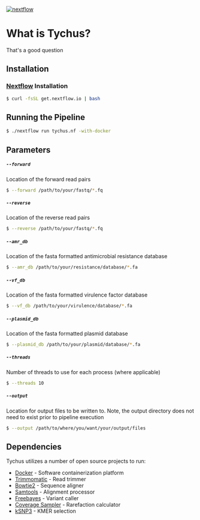 [![nextflow](https://img.shields.io/badge/nextflow-≥0.14.3-brightgreen.svg)](http://nextflow.io)

# What is Tychus?
That's a good question

## Installation
### [Nextflow](http://www.nextflow.io/) Installation
```bash
$ curl -fsSL get.nextflow.io | bash 
```

## Running the Pipeline
```bash
$ ./nextflow run tychus.nf -with-docker
```

## Parameters

##### `--forward`
Location of the forward read pairs
```bash
$ --forward /path/to/your/fastq/*.fq
```

##### `--reverse`
Location of the reverse read pairs
```bash
$ --reverse /path/to/your/fastq/*.fq
```

##### `--amr_db`
Location of the fasta formatted antimicrobial resistance database
```bash
$ --amr_db /path/to/your/resistance/database/*.fa
```

##### `--vf_db`
Location of the fasta formatted virulence factor database
```bash
$ --vf_db /path/to/your/virulence/database/*.fa
```

##### `--plasmid_db`
Location of the fasta formatted plasmid database
```bash
$ --plasmid_db /path/to/your/plasmid/database/*.fa
```

##### `--threads`
Number of threads to use for each process (where applicable)
```bash
$ --threads 10
```

##### `--output`
Location for output files to be written to. Note, the output directory does not need to exist prior to pipeline execution
```bash
$ --output /path/to/where/you/want/your/output/files
```

## Dependencies

Tychus utilizes a number of open source projects to run:

* [Docker](https://www.docker.com/what-docker) - Software containerization platform
* [Trimmomatic](https://github.com/timflutre/trimmomatic) - Read trimmer
* [Bowtie2](https://github.com/BenLangmead/bowtie2) - Sequence aligner
* [Samtools](https://github.com/samtools/samtools) - Alignment processor
* [Freebayes](https://github.com/ekg/freebayes) - Variant caller
* [Coverage Sampler](https://github.com/cdeanj/coverage_sampler) - Rarefaction calculator
* [kSNP3](https://sourceforge.net/projects/ksnp/) - KMER selection

